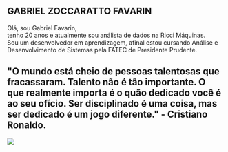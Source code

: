 ## GABRIEL ZOCCARATTO FAVARIN

<p> Olá, sou Gabriel Favarin, <br>
tenho 20 anos e atualmente sou análista de dados na Ricci Máquinas. <br>
Sou um desenvolvedor em aprendizagem, afinal estou cursando Análise e Desenvolvimento de Sistemas pela FATEC de Presidente Prudente.</p>






## "O mundo está cheio de pessoas talentosas que fracassaram. Talento não é tão importante. O que realmente importa é o quão dedicado você é ao seu ofício. Ser disciplinado é uma coisa, mas ser dedicado é um jogo diferente." - Cristiano Ronaldo.

<img src="https://github.com/user-attachments/assets/215f05e0-f70b-49e8-bc71-2f1b7a02e868">
